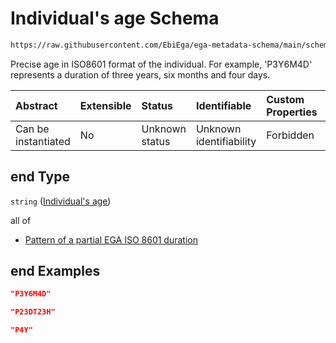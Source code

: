 # Individual's age Schema

```txt
https://raw.githubusercontent.com/EbiEga/ega-metadata-schema/main/schemas/EGA.sample.json#/properties/sampleCollection/properties/ageAtCollection/properties/ageRange/properties/end
```

Precise age in ISO8601 format of the individual. For example, 'P3Y6M4D' represents a duration of three years, six months and four days.

| Abstract            | Extensible | Status         | Identifiable            | Custom Properties | Additional Properties | Access Restrictions | Defined In                                                                   |
| :------------------ | :--------- | :------------- | :---------------------- | :---------------- | :-------------------- | :------------------ | :--------------------------------------------------------------------------- |
| Can be instantiated | No         | Unknown status | Unknown identifiability | Forbidden         | Allowed               | none                | [EGA.sample.json\*](../../../schemas/EGA.sample.json "open original schema") |

## end Type

`string` ([Individual's age](ega-12-definitions-individuals-age.md))

all of

*   [Pattern of a partial EGA ISO 8601 duration](ega-12-definitions-pattern-of-a-partial-ega-iso-8601-duration.md "check type definition")

## end Examples

```json
"P3Y6M4D"
```

```json
"P23DT23H"
```

```json
"P4Y"
```
